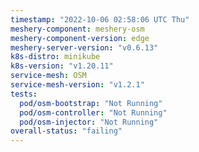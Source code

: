 ```yaml
---
timestamp: "2022-10-06 02:58:06 UTC Thu"
meshery-component: meshery-osm
meshery-component-version: edge
meshery-server-version: "v0.6.13"
k8s-distro: minikube
k8s-version: "v1.20.11"
service-mesh: OSM
service-mesh-version: "v1.2.1"
tests:
  pod/osm-bootstrap: "Not Running"
  pod/osm-controller: "Not Running"
  pod/osm-injector: "Not Running"
overall-status: "failing"
---
```

